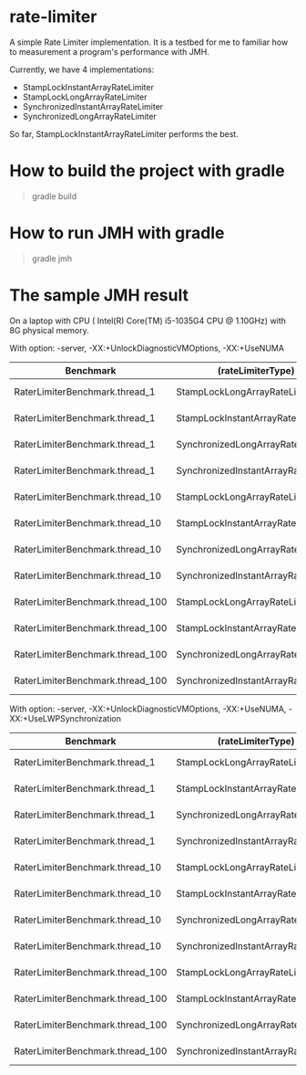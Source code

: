 # rate-limiter
A simple Rate Limiter implementation. It is a testbed for me to familiar how to measurement 
a program's performance with JMH.

Currently, we have 4 implementations: 
- StampLockInstantArrayRateLimiter
- StampLockLongArrayRateLimiter 
- SynchronizedInstantArrayRateLimiter
- SynchronizedLongArrayRateLimiter

So far, StampLockInstantArrayRateLimiter performs the best. 

# How to build the project with gradle
> gradle build

# How to run JMH with gradle
> gradle jmh

# The sample JMH result 
On a laptop with CPU ( Intel(R) Core(TM) i5-1035G4 CPU @ 1.10GHz) with 8G physical memory.

With option:  -server, -XX:+UnlockDiagnosticVMOptions, -XX:+UseNUMA

|Benchmark                        |                   (rateLimiterType) |  Mode | Cnt |     Score |     Error |  Units |
|---------------------------------|-------------------------------------|-------|-----|-----------|-----------|--------|
|RaterLimiterBenchmark.thread_1   |       StampLockLongArrayRateLimiter | thrpt |  90 | 21487.385 |▒ 1082.163 | ops/ms |
|RaterLimiterBenchmark.thread_1   |    StampLockInstantArrayRateLimiter | thrpt |  90 | 13162.330 |▒ 1585.555 | ops/ms |
|RaterLimiterBenchmark.thread_1   |    SynchronizedLongArrayRateLimiter | thrpt |  90 | 15362.934 |▒  227.704 | ops/ms |
|RaterLimiterBenchmark.thread_1   | SynchronizedInstantArrayRateLimiter | thrpt |  90 | 17281.675 |▒ 2148.057 | ops/ms |
|RaterLimiterBenchmark.thread_10  |       StampLockLongArrayRateLimiter | thrpt |  90 |  6868.653 |▒  146.372 | ops/ms |
|RaterLimiterBenchmark.thread_10  |    StampLockInstantArrayRateLimiter | thrpt |  90 |  8189.747 |▒  335.517 | ops/ms |
|RaterLimiterBenchmark.thread_10  |    SynchronizedLongArrayRateLimiter | thrpt |  90 |  6643.004 |▒  103.568 | ops/ms |
|RaterLimiterBenchmark.thread_10  | SynchronizedInstantArrayRateLimiter | thrpt |  90 |  5252.975 |▒  190.363 | ops/ms |
|RaterLimiterBenchmark.thread_100 |       StampLockLongArrayRateLimiter | thrpt |  90 |  7352.890 |▒ 2109.446 | ops/ms |
|RaterLimiterBenchmark.thread_100 |    StampLockInstantArrayRateLimiter | thrpt |  90 |  8675.814 |▒  922.653 | ops/ms |
|RaterLimiterBenchmark.thread_100 |    SynchronizedLongArrayRateLimiter | thrpt |  90 |  6509.368 |▒  157.212 | ops/ms |
|RaterLimiterBenchmark.thread_100 | SynchronizedInstantArrayRateLimiter | thrpt |  90 |  5042.867 |▒  192.971 | ops/ms |

With option:  -server, -XX:+UnlockDiagnosticVMOptions, -XX:+UseNUMA, -XX:+UseLWPSynchronization

|Benchmark                        |                   (rateLimiterType) |  Mode | Cnt |     Score |     Error |  Units |
|---------------------------------|-------------------------------------|-------|-----|-----------|-----------|--------|
|RaterLimiterBenchmark.thread_1   |       StampLockLongArrayRateLimiter | thrpt |  90 | 11383.198 |▒  353.921 | ops/ms |
|RaterLimiterBenchmark.thread_1   |    StampLockInstantArrayRateLimiter | thrpt |  90 | 11666.918 |▒  842.426 | ops/ms |
|RaterLimiterBenchmark.thread_1   |    SynchronizedLongArrayRateLimiter | thrpt |  90 | 15696.852 |▒  371.078 | ops/ms |
|RaterLimiterBenchmark.thread_1   | SynchronizedInstantArrayRateLimiter | thrpt |  90 | 15357.617 |▒  650.846 | ops/ms |
|RaterLimiterBenchmark.thread_10  |       StampLockLongArrayRateLimiter | thrpt |  90 |  6937.050 |▒  130.727 | ops/ms |
|RaterLimiterBenchmark.thread_10  |    StampLockInstantArrayRateLimiter | thrpt |  90 |  8268.909 |▒  291.471 | ops/ms |
|RaterLimiterBenchmark.thread_10  |    SynchronizedLongArrayRateLimiter | thrpt |  90 |  9134.319 |▒ 1208.998 | ops/ms |
|RaterLimiterBenchmark.thread_10  | SynchronizedInstantArrayRateLimiter | thrpt |  90 |  5294.341 |▒  225.995 | ops/ms |
|RaterLimiterBenchmark.thread_100 |       StampLockLongArrayRateLimiter | thrpt |  90 |  8453.825 |▒ 1075.312 | ops/ms |
|RaterLimiterBenchmark.thread_100 |    StampLockInstantArrayRateLimiter | thrpt |  90 | 16297.921 |▒  611.255 | ops/ms |
|RaterLimiterBenchmark.thread_100 |    SynchronizedLongArrayRateLimiter | thrpt |  90 | 12536.378 |▒  974.951 | ops/ms |
|RaterLimiterBenchmark.thread_100 | SynchronizedInstantArrayRateLimiter | thrpt |  90 |  9051.560 |▒ 1303.856 | ops/ms |
